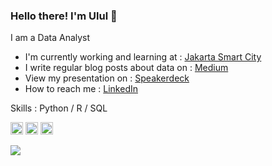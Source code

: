 ### Hello there! I'm Ulul 👋
I am a Data Analyst 

- I'm currently working and learning at : [Jakarta Smart City](https://smartcity.jakarta.go.id/)
- I write regular blog posts about data on : [Medium](https://medium.com/@nzlul) 
- View my presentation on : [Speakerdeck](https://speakerdeck.com/nzlul)
- How to reach me : [LinkedIn](https://www.linkedin.com/in/nuzulul-khairu-nissa-137086141/)

Skills : Python / R / SQL

[<img src='https://cdn.jsdelivr.net/npm/simple-icons@3.0.1/icons/github.svg' alt='github' height='20'>](https://github.com/https://github.com/nuzululkhairunissa)  [<img src='https://cdn.jsdelivr.net/npm/simple-icons@3.0.1/icons/linkedin.svg' alt='linkedin' height='20'>](https://www.linkedin.com/in/https://www.linkedin.com/in/nuzulul-khairu-nissa-137086141//) [<img src='https://cdn.jsdelivr.net/npm/simple-icons@3.0.1/icons/instagram.svg' alt='instagram' height='20'>](https://www.instagram.com/https://www.instagram.com/Nzlul//)

<img src="https://github-readme-stats.vercel.app/api?username=nuzululkhairunissa&&show_icons=true&title_color=ffffff&icon_color=bb2acf&text_color=daf7dc&bg_color=151515">
